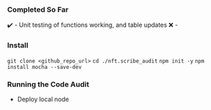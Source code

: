
### Completed So Far
✔️ - Unit testing of functions working, and table updates
❌ - 

### Install
`git clone <github_repo_url>`
`cd ./nft.scribe_audit`
`npm init -y`
`npm install mocha --save-dev`

### Running the Code Audit
- Deploy local node 
